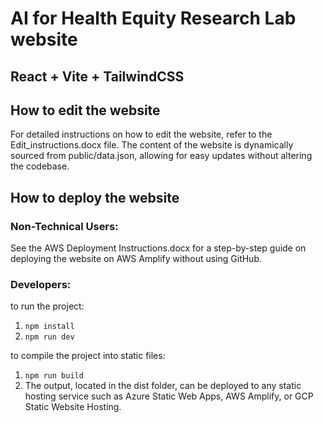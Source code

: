 # AI for Health Equity Research Lab website
## React + Vite + TailwindCSS

## How to edit the website

For detailed instructions on how to edit the website, refer to the Edit_instructions.docx file. The content of the website is dynamically sourced from public/data.json, allowing for easy updates without altering the codebase.

## How to deploy the website

### Non-Technical Users:
See the AWS Deployment Instructions.docx for a step-by-step guide on deploying the website on AWS Amplify without using GitHub.

### Developers:

to run the project:
1. `npm install` 
2. `npm run dev`


to compile the project into static files:
1. `npm run build`
2. The output, located in the dist folder, can be deployed to any static hosting service such as Azure Static Web Apps, AWS Amplify, or GCP Static Website Hosting.
